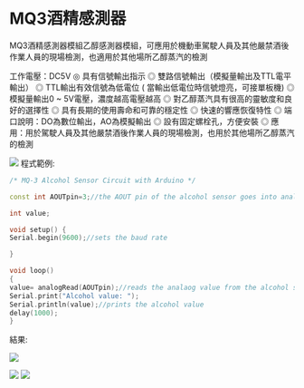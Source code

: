 ﻿# MQ3酒精感測器

MQ3酒精感測器模組乙醇感測器模組，可應用於機動車駕駛人員及其他嚴禁酒後作業人員的現場檢測，也適用於其他場所乙醇蒸汽的檢測

工作電壓：DC5V
◎ 具有信號輸出指示
◎ 雙路信號輸出（模擬量輸出及TTL電平輸出）
◎ TTL輸出有效信號為低電位 ( 當輸出低電位時信號燈亮，可接單板機)
◎ 模擬量輸出0 ~ 5V電壓，濃度越高電壓越高
◎ 對乙醇蒸汽具有很高的靈敏度和良好的選擇性
◎ 具有長期的使用壽命和可靠的穩定性
◎ 快速的響應恢復特性
◎ 端口說明：DO為數位輸出，AO為模擬輸出
◎ 設有固定螺栓孔，方便安裝
◎ 應用：用於駕駛人員及其他嚴禁酒後作業人員的現場檢測，也用於其他場所乙醇蒸汽的檢測


![](~@sensors/MQ3/MQ3.jpg)
程式範例:
```cpp
/* MQ-3 Alcohol Sensor Circuit with Arduino */

const int AOUTpin=3;//the AOUT pin of the alcohol sensor goes into analog pin A0 of the arduino

int value;

void setup() {
Serial.begin(9600);//sets the baud rate

}

void loop()
{
value= analogRead(AOUTpin);//reads the analaog value from the alcohol sensor&#39;s AOUT pin
Serial.print("Alcohol value: ");
Serial.println(value);//prints the alcohol value
delay(1000);
}
```

結果:

![](~@sensors/MQ3/1.jpg)

![](~@sensors/MQ3/2.jpg)
![](~@sensors/MQ3/3.jpg)

